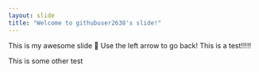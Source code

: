 ```yaml
---
layout: slide
title: "Welcome to githubuser2638's slide!"
---
```

This is my awesome slide 🎉
Use the left arrow to go back!
This is a test!!!!!

This is some other test
